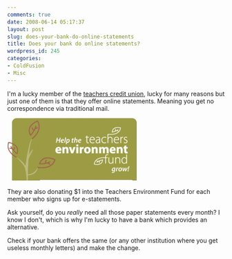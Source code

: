 ```yaml
---
comments: true
date: 2008-06-14 05:17:37
layout: post
slug: does-your-bank-do-online-statements
title: Does your bank do online statements?
wordpress_id: 245
categories:
- ColdFusion
- Misc
---
```


I'm a lucky member of the [teachers credit union](http://www.teacherscreditunion.com.au/), lucky for many reasons but just one of them is that they offer online statements. Meaning you get no correspondence via traditional mail.

![](/images/uploads/2008/06/animationtrunk-300x144.gif)

They are also donating $1 into the Teachers Environment Fund for each member who signs up for e-statements.

Ask yourself, do you _really_ need all those paper statements every month? I know I don't, which is why I'm lucky to have a bank which provides an alternative.

Check if your bank offers the same (or any other institution where you get useless monthly letters) and make the change.
